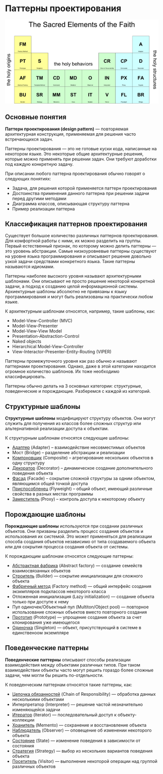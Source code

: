 # Паттерны проектирования
![the sacred elements of faith](../img/sacred_elements.png)

## Основные понятия

**Паттерн проектирования (design pattern)** — повторяемая архитектурная конструкция, применяемая для решения часто встречающихся задач.

Паттерны проектирования — это не готовые куски кода, написанные на некотором языке. Это некоторые общие архитектурные решения, которые можно применять при решении задач. Они требуют доработки под каждую конкретную задачу.

При описании любого паттерна проектирования обычно говорят о следующих понятиях:

- Задача, для решения которой применяется паттерн проектирования
- Достоинства применения данного паттерна при решении задачи перед другими методами
- Диаграмма классов, описывающая структуру паттерна
- Пример реализации паттерна

## Классификация паттернов проектирования
Существует большое количество различных паттернов проектирования. Для комфортной работы с ними, их можно разделить на группы. Первый естественный признак, по которому можно делить паттерны — это уровень абстракции. Самые низкоуровневые паттерны существуют на уровне языка программирования и описывают решение довольно узкой задачи средствами конкретного языка. Такие паттерны называются идиомами.

Паттерны наиболее высокого уровня называют архитектурными шаблонами. Они описывают не просто решение некоторой конкретной задачи, а подход к созданию целой информационной системы. Архиектурные шаблоны абсолютно не привязаны к языку программирования и могут быть реализованы на практически любом языке.

К архитектурным шаблонам относятся, например, такие шаблоны, как:

- Model-View-Controller (MVC)
- Model-View-Presenter
- Model-View-View Model
- Presentation-Abstraction-Control
- Naked objects
- Hierarchical Model-View-Controller
- View-Interactor-Presenter-Entity-Routing (VIPER)

Паттерны промежуточного уровня как раз обычно и называют паттернами проектирования. Однако, даже в этой категории находится огромное количество шаблонов. Их тоже необходимо классифицировать.

Паттерны обычно делать на 3 основных категории: структурные, поведенческие и порождающие. Разберемся с каждой из категорий.

## Структурные шаблоны
**Структурные шаблоны** модифицируют структуру объектов. Они могут служить для получения из классов более сложных структур или альтернативной реализации доступа к объектам.

К структурным шаблонам относятся следующие шаблоны:

- [Адаптер](https://refactoring.guru/uk/design-patterns/adapter) (Adapter) – взаимодействие несовместимых объектов
- Мост (Bridge) – разделение абстракции и реализации
- [Компоновщик](https://refactoring.guru/uk/design-patterns/composite) (Composite) – агрегирование нескольких объектов в одну структуру
- [Декоратор](https://refactoring.guru/uk/design-patterns/decorator) (Decorator) – динамическое создание дополнительного поведения объекта
- [Фасад](https://refactoring.guru/uk/design-patterns/facade) (Facade) – сокрытие сложной структуры за одним объектом, являющимся общей точкой доступа
- [Приспособленец](https://refactoring.guru/uk/design-patterns/flyweight) (Flyweight) – общий объект, имеющий различные свойства в разных местах программы
- [Заместитель](https://refactoring.guru/uk/design-patterns/proxy) (Proxy) – контроль доступа к некоторому объекту

## Порождающие шаблоны
**Порождающие шаблоны** используются при создании различных объектов. Они призваны разделить процесс создания объектов и использования их системой. Это может применяться для реализации способа создания объектов независимо от типа создаваемого объекта или для сокрытия процесса создания объекта от системы.

К порождающим шаблонам относятся следующие паттерны:

- [Абстрактная фабрика](https://refactoring.guru/uk/design-patterns/abstract-factory) (Abstract factory) — создание семейств взаимосвязанных объектов
- [Строитель](https://refactoring.guru/uk/design-patterns/builder) (Builder) — сокрытие инициализации для сложного объекта
- [Фабричный метод](https://refactoring.guru/uk/design-patterns/factory-method) (Fаctory method) — общий интерфейс создания экзкмпляров подклассов некоторого класса
- Отложенная инициализация (Lazy initialization) — создание объекта только при доступе к нему
- Пул одиночек/Объектный пул (Multiton/Object pool) — повторное использование сложных объектов вместо повторного создания
- [Прототип](https://refactoring.guru/uk/design-patterns/prototype) (Prototype) — упрощение создания объекта за счет клонирования уже имеющегося
- [Одиночка](https://refactoring.guru/uk/design-patterns/singleton) (Singleton) — объект, присутствующий в системе в единственоом экземпляре

## Поведенческие паттерны
**Поведенческие паттерны** описывают способы реализации взаимодействия между объектами различных типов. При таком взаимодействии объекты часто могут решить гораздо более сложные задачи, чем могли бы решить по-отдельности.

К поведенческим паттернам относятся такие паттерны, как:

- [Цепочка обязанностей](https://refactoring.guru/uk/design-patterns/chain-of-responsibility) (Chain of Responsibility) — обработка данных несколькими объектами
- Интерпретатор (Interpreter) — решение частой незначительно изменяющейся задачи
- [Итератор](https://refactoring.guru/uk/design-patterns/iterator) (Iterator) — последовательный доступ к объекту-коллекции
- [Хранитель](https://refactoring.guru/uk/design-patterns/memento) (Memento) — сохранение и восстановление объекта
- [Наблюдатель](https://refactoring.guru/uk/design-patterns/observer) (Observer) — оповещение об изменении некоторого объекта
- [Состояние](https://refactoring.guru/uk/design-patterns/state) (State) — изменение поведения в зависимости от состояния
- [Стратегия](https://refactoring.guru/uk/design-patterns/strategy) (Strategy) — выбор из нескольких вариантов поведения объекта
- [Посетитель](https://refactoring.guru/uk/design-patterns/visitor) (Visitor) — выполнение некоторой операции над группой различных объектов